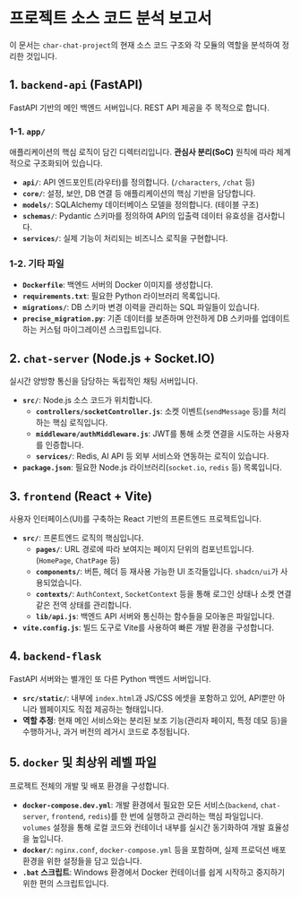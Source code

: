 # 프로젝트 소스 코드 분석 보고서

이 문서는 `char-chat-project`의 현재 소스 코드 구조와 각 모듈의 역할을 분석하여 정리한 것입니다.

## 1. `backend-api` (FastAPI)

FastAPI 기반의 메인 백엔드 서버입니다. REST API 제공을 주 목적으로 합니다.

### 1-1. `app/`

애플리케이션의 핵심 로직이 담긴 디렉터리입니다. **관심사 분리(SoC)** 원칙에 따라 체계적으로 구조화되어 있습니다.

-   **`api/`**: API 엔드포인트(라우터)를 정의합니다. (`/characters`, `/chat` 등)
-   **`core/`**: 설정, 보안, DB 연결 등 애플리케이션의 핵심 기반을 담당합니다.
-   **`models/`**: SQLAlchemy 데이터베이스 모델을 정의합니다. (테이블 구조)
-   **`schemas/`**: Pydantic 스키마를 정의하여 API의 입출력 데이터 유효성을 검사합니다.
-   **`services/`**: 실제 기능이 처리되는 비즈니스 로직을 구현합니다.

### 1-2. 기타 파일

-   **`Dockerfile`**: 백엔드 서버의 Docker 이미지를 생성합니다.
-   **`requirements.txt`**: 필요한 Python 라이브러리 목록입니다.
-   **`migrations/`**: DB 스키마 변경 이력을 관리하는 SQL 파일들이 있습니다.
-   **`precise_migration.py`**: 기존 데이터를 보존하며 안전하게 DB 스키마를 업데이트하는 커스텀 마이그레이션 스크립트입니다.

## 2. `chat-server` (Node.js + Socket.IO)

실시간 양방향 통신을 담당하는 독립적인 채팅 서버입니다.

-   **`src/`**: Node.js 소스 코드가 위치합니다.
    -   **`controllers/socketController.js`**: 소켓 이벤트(`sendMessage` 등)를 처리하는 핵심 로직입니다.
    -   **`middleware/authMiddleware.js`**: JWT를 통해 소켓 연결을 시도하는 사용자를 인증합니다.
    -   **`services/`**: Redis, AI API 등 외부 서비스와 연동하는 로직이 있습니다.
-   **`package.json`**: 필요한 Node.js 라이브러리(`socket.io`, `redis` 등) 목록입니다.

## 3. `frontend` (React + Vite)

사용자 인터페이스(UI)를 구축하는 React 기반의 프론트엔드 프로젝트입니다.

-   **`src/`**: 프론트엔드 로직의 핵심입니다.
    -   **`pages/`**: URL 경로에 따라 보여지는 페이지 단위의 컴포넌트입니다. (`HomePage`, `ChatPage` 등)
    -   **`components/`**: 버튼, 헤더 등 재사용 가능한 UI 조각들입니다. `shadcn/ui`가 사용되었습니다.
    -   **`contexts/`**: `AuthContext`, `SocketContext` 등을 통해 로그인 상태나 소켓 연결 같은 전역 상태를 관리합니다.
    -   **`lib/api.js`**: 백엔드 API 서버와 통신하는 함수들을 모아놓은 파일입니다.
-   **`vite.config.js`**: 빌드 도구로 Vite를 사용하여 빠른 개발 환경을 구성합니다.

## 4. `backend-flask`

FastAPI 서버와는 별개인 또 다른 Python 백엔드 서버입니다.

-   **`src/static/`**: 내부에 `index.html`과 JS/CSS 에셋을 포함하고 있어, API뿐만 아니라 웹페이지도 직접 제공하는 형태입니다.
-   **역할 추정**: 현재 메인 서비스와는 분리된 보조 기능(관리자 페이지, 특정 데모 등)을 수행하거나, 과거 버전의 레거시 코드로 추정됩니다.

## 5. `docker` 및 최상위 레벨 파일

프로젝트 전체의 개발 및 배포 환경을 구성합니다.

-   **`docker-compose.dev.yml`**: 개발 환경에서 필요한 모든 서비스(`backend`, `chat-server`, `frontend`, `redis`)를 한 번에 실행하고 관리하는 핵심 파일입니다. `volumes` 설정을 통해 로컬 코드와 컨테이너 내부를 실시간 동기화하여 개발 효율성을 높입니다.
-   **`docker/`**: `nginx.conf`, `docker-compose.yml` 등을 포함하며, 실제 프로덕션 배포 환경을 위한 설정들을 담고 있습니다.
-   **`.bat` 스크립트**: Windows 환경에서 Docker 컨테이너를 쉽게 시작하고 중지하기 위한 편의 스크립트입니다. 